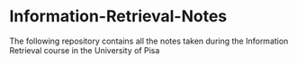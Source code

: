 # Information-Retrieval-Notes
The following repository contains all the notes taken during the Information Retrieval course in the University of Pisa
